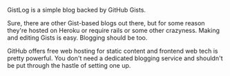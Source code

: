 GistLog is a simple blog backed by GitHub Gists.

Sure, there are other Gist-based blogs out there, but for some reason they're hosted on Heroku or require rails or some other crazyness. Making and editing Gists is easy. Blogging should be too.

GitHub offers free web hosting for static content and frontend web tech is pretty powerful. You don't need a dedicated blogging service and shouldn't be put through the hastle of setting one up.
